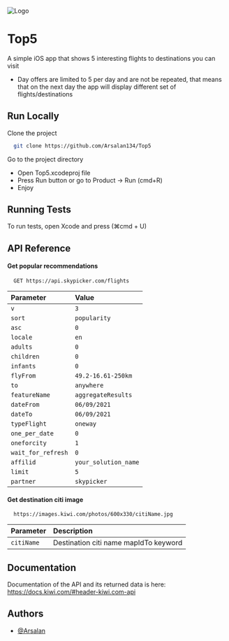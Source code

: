 ![Logo](https://images.kiwi.com/common/kiwicom-logo.svg)

# Top5

A simple iOS app that shows 5 interesting flights to destinations you can visit
- Day offers are limited to 5 per day and are not be repeated, that means that on the next day the app will display different set of flights/destinations

## Run Locally

Clone the project

```bash
  git clone https://github.com/Arsalan134/Top5
```

Go to the project directory

- Open Top5.xcodeproj file
- Press Run button or go to Product -> Run (cmd+R)
- Enjoy

## Running Tests

To run tests, open Xcode and press (⌘cmd + U)

## API Reference

#### Get popular recommendations

```http
  GET https://api.skypicker.com/flights
```

| Parameter | Value     |
| :-------- | :------- |
| `v`       | `3` | 
| `sort`    | `popularity` | 
| `asc`     | `0` | 
| `locale`  | `en` | 
| `adults`  | `0` | 
| `children`| `0` | 
| `infants` | `0` | 
| `flyFrom` | `49.2-16.61-250km` | 
| `to`      | `anywhere` | 
| `featureName`     | `aggregateResults` | 
| `dateFrom`        | `06/09/2021` | 
| `dateTo`          | `06/09/2021` | 
| `typeFlight`      | `oneway` | 
| `one_per_date`    | `0` | 
| `oneforcity`      | `1` | 
| `wait_for_refresh`| `0` | 
| `affilid` | `your_solution_name` | 
| `limit`   | `5` | 
| `partner` | `skypicker` |  


#### Get destination citi image

```http
  https://images.kiwi.com/photos/600x330/citiName.jpg
```

| Parameter | Description     |
| :-------- | :------- |
| `citiName`| Destination citi name mapIdTo keyword  | 



## Documentation

Documentation of the API and its returned data is here:
https://docs.kiwi.com/#header-kiwi.com-api


## Authors

- [@Arsalan](https://www.github.com/arsalan134)
